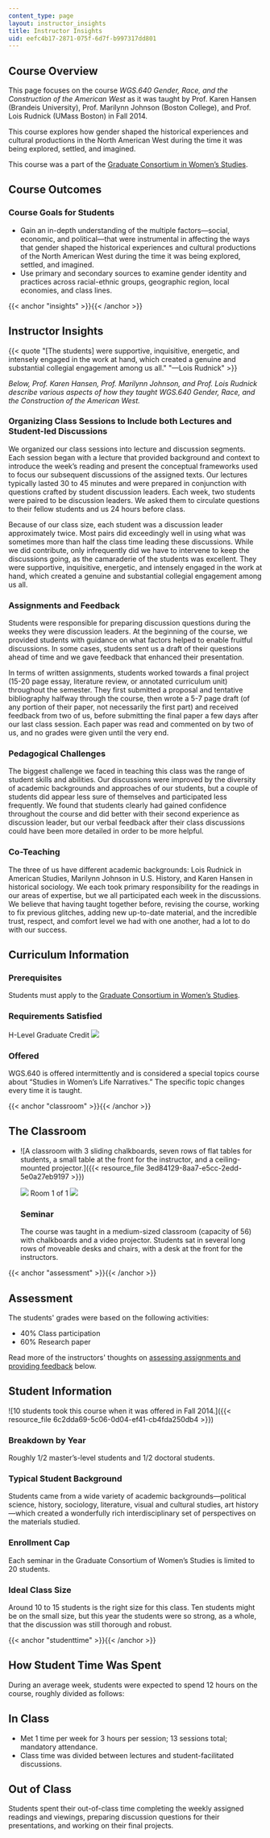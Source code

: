 ```yaml
---
content_type: page
layout: instructor_insights
title: Instructor Insights
uid: eefc4b17-2871-075f-6d7f-b997317dd801
---
```


Course Overview
---------------

This page focuses on the course _WGS.640 Gender, Race, and the Construction of the American West_ as it was taught by Prof. Karen Hansen (Brandeis University), Prof. Marilynn Johnson (Boston College), and Prof. Lois Rudnick (UMass Boston) in Fall 2014.

This course explores how gender shaped the historical experiences and cultural productions in the North American West during the time it was being explored, settled, and imagined.

This course was a part of the [Graduate Consortium in Women’s Studies](http://mit.edu/gcws/).

Course Outcomes
---------------

### Course Goals for Students

*   Gain an in-depth understanding of the multiple factors—social, economic, and political—that were instrumental in affecting the ways that gender shaped the historical experiences and cultural productions of the North American West during the time it was being explored, settled, and imagined.
*   Use primary and secondary sources to examine gender identity and practices across racial-ethnic groups, geographic region, local economies, and class lines.

{{< anchor "insights" >}}{{< /anchor >}}

Instructor Insights
-------------------

{{< quote "[The students] were supportive, inquisitive, energetic, and intensely engaged in the work at hand, which created a genuine and substantial collegial engagement among us all." "—Lois Rudnick" >}}

_Below, Prof. Karen Hansen, Prof. Marilynn Johnson, and Prof. Lois Rudnick describe various aspects of how they taught _WGS.640 Gender, Race, and the Construction of the American West_._

### Organizing Class Sessions to Include both Lectures and Student-led Discussions

We organized our class sessions into lecture and discussion segments. Each session began with a lecture that provided background and context to introduce the week’s reading and present the conceptual frameworks used to focus our subsequent discussions of the assigned texts. Our lectures typically lasted 30 to 45 minutes and were prepared in conjunction with questions crafted by student discussion leaders. Each week, two students were paired to be discussion leaders. We asked them to circulate questions to their fellow students and us 24 hours before class.

Because of our class size, each student was a discussion leader approximately twice. Most pairs did exceedingly well in using what was sometimes more than half the class time leading these discussions. While we did contribute, only infrequently did we have to intervene to keep the discussions going, as the camaraderie of the students was excellent. They were supportive, inquisitive, energetic, and intensely engaged in the work at hand, which created a genuine and substantial collegial engagement among us all.

### Assignments and Feedback

Students were responsible for preparing discussion questions during the weeks they were discussion leaders. At the beginning of the course, we provided students with guidance on what factors helped to enable fruitful discussions. In some cases, students sent us a draft of their questions ahead of time and we gave feedback that enhanced their presentation.

In terms of written assignments, students worked towards a final project (15-20 page essay, literature review, or annotated curriculum unit) throughout the semester. They first submitted a proposal and tentative bibliography halfway through the course, then wrote a 5-7 page draft (of any portion of their paper, not necessarily the first part) and received feedback from two of us, before submitting the final paper a few days after our last class session. Each paper was read and commented on by two of us, and no grades were given until the very end.

### Pedagogical Challenges

The biggest challenge we faced in teaching this class was the range of student skills and abilities. Our discussions were improved by the diversity of academic backgrounds and approaches of our students, but a couple of students did appear less sure of themselves and participated less frequently. We found that students clearly had gained confidence throughout the course and did better with their second experience as discussion leader, but our verbal feedback after their class discussions could have been more detailed in order to be more helpful.

### Co-Teaching

The three of us have different academic backgrounds: Lois Rudnick in American Studies, Marilynn Johnson in U.S. History, and Karen Hansen in historical sociology. We each took primary responsibility for the readings in our areas of expertise, but we all participated each week in the discussions. We believe that having taught together before, revising the course, working to fix previous glitches, adding new up-to-date material, and the incredible trust, respect, and comfort level we had with one another, had a lot to do with our success.

Curriculum Information
----------------------

### Prerequisites

Students must apply to the [Graduate Consortium in Women’s Studies](http://mit.edu/gcws/).

### Requirements Satisfied

H-Level Graduate Credit ![](/images/educator/icon-question-hlevel.png)

### Offered

WGS.640 is offered intermittently and is considered a special topics course about “Studies in Women’s Life Narratives.” The specific topic changes every time it is taught.

{{< anchor "classroom" >}}{{< /anchor >}}

The Classroom
-------------

*   ![A classroom with 3 sliding chalkboards, seven rows of flat tables for students, a small table at the front for the instructor, and a ceiling-mounted projector.]({{< resource_file 3ed84129-8aa7-e5cc-2edd-5e0a27eb9197 >}})
    
    ![](/images/educator/classroom_prev_dim.png) Room 1 of 1 ![](/images/educator/classroom_next_dim.png)
    
    ### Seminar
    
    The course was taught in a medium-sized classroom (capacity of 56) with chalkboards and a video projector. Students sat in several long rows of moveable desks and chairs, with a desk at the front for the instructors.
    

{{< anchor "assessment" >}}{{< /anchor >}}

Assessment
----------

The students' grades were based on the following activities:

- 40% Class participation
- 60% Research paper


Read more of the instructors' thoughts on [assessing assignments and providing feedback](#insights) below.

Student Information
-------------------

![10 students took this course when it was offered in Fall 2014.]({{< resource_file 6c2dda69-5c06-0d04-ef41-cb4fda250db4 >}})

### Breakdown by Year

Roughly 1/2 master’s-level students and 1/2 doctoral students.

### Typical Student Background

Students came from a wide variety of academic backgrounds—political science, history, sociology, literature, visual and cultural studies, art history—which created a wonderfully rich interdisciplinary set of perspectives on the materials studied.

### Enrollment Cap

Each seminar in the Graduate Consortium of Women’s Studies is limited to 20 students.

### Ideal Class Size

Around 10 to 15 students is the right size for this class. Ten students might be on the small size, but this year the students were so strong, as a whole, that the discussion was still thorough and robust.

{{< anchor "studenttime" >}}{{< /anchor >}}

How Student Time Was Spent
--------------------------

During an average week, students were expected to spend 12 hours on the course, roughly divided as follows:

In Class
--------

*   Met 1 time per week for 3 hours per session; 13 sessions total; mandatory attendance.
*   Class time was divided between lectures and student-facilitated discussions.

Out of Class
------------

Students spent their out-of-class time completing the weekly assigned readings and viewings, preparing discussion questions for their presentations, and working on their final projects.